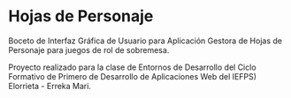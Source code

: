 # Hojas de Personaje

Boceto de Interfaz Gráfica de Usuario para Aplicación Gestora de Hojas de Personaje para juegos de rol de sobremesa.

Proyecto realizado para la clase de Entornos de Desarrollo del Ciclo Formativo de Primero de Desarrollo de Aplicaciones Web del IEFPS) Elorrieta - Erreka Mari.